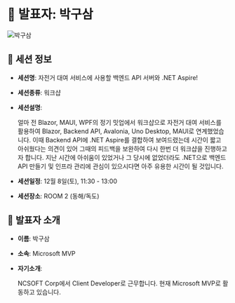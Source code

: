 # 🎤 발표자: 박구삼

<div class="container">
    <div class="row justify-content-center">
        <div class="col-md-4 profile mb-4 text-center">
            <img src="/images/speakers/gusampark.png" alt="박구삼" class="img-fluid" />
        </div>
    </div>
</div>

## 🔎 세션 정보

- **세션명**: 자전거 대여 서비스에 사용할 백엔드 API 서버와 .NET Aspire!
- **세션종류**: 워크샵
- **세션설명**:

  얼마 전 Blazor, MAUI, WPF의 정기 밋업에서 워크샵으로 자전거 대여 서비스를 활용하여 Blazor, Backend API, Avalonia, Uno Desktop, MAUI로 연계했었습니다. 이때 Backend API에 .NET Aspire를 결합하여 보여드렸는데 시간이 짧고 아쉬웠다는 의견이 있어 그때의 피드백을 보완하여 다시 한번 더 워크샵을 진행하고자 합니다. 지난 시간에 아쉬움이 있었거나 그 당시에 없었더라도 .NET으로 백엔드 API 만들기 및 인프라 관리에 관심이 있으시다면 아주 유용한 시간이 될 것입니다.

- **세션일정**: 12월 8일(토), 11:30 - 13:00
- **세션장소**: ROOM 2 (동해/독도)

## 📜 발표자 소개

- **이름**: 박구삼
- **소속**: Microsoft MVP
- **자기소개**:

  NCSOFT Corp에서 Client Developer로 근무합니다. 현재 Microsoft MVP로 활동하고 있습니다.